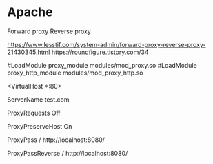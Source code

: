 # Apache
Forward proxy Reverse proxy

https://www.lesstif.com/system-admin/forward-proxy-reverse-proxy-21430345.html
https://roundfigure.tistory.com/34

#LoadModule proxy_module modules/mod_proxy.so
#LoadModule proxy_http_module modules/mod_proxy_http.so

<VirtualHost *:80>

  ServerName test.com
  
  ProxyRequests Off
  
  ProxyPreserveHost On
  
  ProxyPass / http://localhost:8080/
  
  ProxyPassReverse / http://localhost:8080/
  
</VirtualHost>
